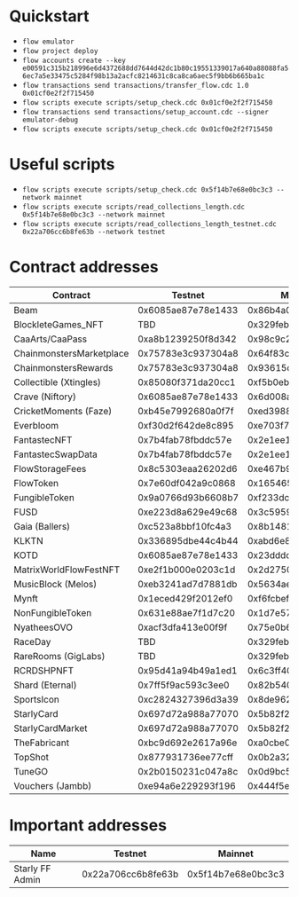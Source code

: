 # Quickstart

* `flow emulator`
* `flow project deploy`
* `flow accounts create --key e00591c315b218996e6d4372688dd7644d42dc1b80c19551339017a640a88088fa56ec7a5e33475c5284f98b13a2acfc8214631c8ca8ca6aec5f9bb6b665ba1c`
* `flow transactions send transactions/transfer_flow.cdc 1.0 0x01cf0e2f2f715450`
* `flow scripts execute scripts/setup_check.cdc 0x01cf0e2f2f715450`
* `flow transactions send transactions/setup_account.cdc --signer emulator-debug`
* `flow scripts execute scripts/setup_check.cdc 0x01cf0e2f2f715450`

# Useful scripts

* `flow scripts execute scripts/setup_check.cdc 0x5f14b7e68e0bc3c3 --network mainnet`
* `flow scripts execute scripts/read_collections_length.cdc 0x5f14b7e68e0bc3c3 --network mainnet`
* `flow scripts execute scripts/read_collections_length_testnet.cdc 0x22a706cc6b8fe63b --network testnet`

# Contract addresses

| Contract                 | Testnet            | Mainnet            |
| ------------------------ | ------------------ | ------------------ |
| Beam                     | 0x6085ae87e78e1433 | 0x86b4a0010a71cfc3 |
| BlockleteGames_NFT       | TBD                | 0x329feb3ab062d289 |
| CaaArts/CaaPass          | 0xa8b1239250f8d342 | 0x98c9c2e548b84d31 |
| ChainmonstersMarketplace | 0x75783e3c937304a8 | 0x64f83c60989ce555 |
| ChainmonstersRewards     | 0x75783e3c937304a8 | 0x93615d25d14fa337 |
| Collectible (Xtingles)   | 0x85080f371da20cc1 | 0xf5b0eb433389ac3f |
| Crave (Niftory)          | 0x6085ae87e78e1433 | 0x6d008a788fc27265 |
| CricketMoments (Faze)    | 0xb45e7992680a0f7f | 0xed398881d9bf40fb |
| Everbloom                | 0xf30d2f642de8c895 | 0xe703f7fee6400754 |
| FantastecNFT             | 0x7b4fab78fbddc57e | 0x2e1ee1e7a96826ce |
| FantastecSwapData        | 0x7b4fab78fbddc57e | 0x2e1ee1e7a96826ce |
| FlowStorageFees          | 0x8c5303eaa26202d6 | 0xe467b9dd11fa00df |
| FlowToken                | 0x7e60df042a9c0868 | 0x1654653399040a61 |
| FungibleToken            | 0x9a0766d93b6608b7 | 0xf233dcee88fe0abe |
| FUSD                     | 0xe223d8a629e49c68 | 0x3c5959b568896393 |
| Gaia (Ballers)           | 0xc523a8bbf10fc4a3 | 0x8b148183c28ff88f |
| KLKTN                    | 0x336895dbe44c4b44 | 0xabd6e80be7e9682c |
| KOTD                     | 0x6085ae87e78e1433 | 0x23dddd854fcc8c6f |
| MatrixWorldFlowFestNFT   | 0xe2f1b000e0203c1d | 0x2d2750f240198f91 |
| MusicBlock (Melos)       | 0xeb3241ad7d7881db | 0x5634aefcb76e7d8c |
| Mynft                    | 0x1eced429f2012ef0 | 0xf6fcbef550d97aa5 |
| NonFungibleToken         | 0x631e88ae7f1d7c20 | 0x1d7e57aa55817448 |
| NyatheesOVO              | 0xacf3dfa413e00f9f | 0x75e0b6de94eb05d0 |
| RaceDay                  | TBD                | 0x329feb3ab062d289 |
| RareRooms (GigLabs)      | TBD                | 0x329feb3ab062d289 |
| RCRDSHPNFT               | 0x95d41a94b49a1ed1 | 0x6c3ff40b90b928ab |
| Shard (Eternal)          | 0x7ff5f9ac593c3ee0 | 0x82b54037a8f180cf |
| SportsIcon               | 0xc2824327396d3a39 | 0x8de96244f54db422 |
| StarlyCard               | 0x697d72a988a77070 | 0x5b82f21c0edf76e3 |
| StarlyCardMarket         | 0x697d72a988a77070 | 0x5b82f21c0edf76e3 |
| TheFabricant             | 0xbc9d692e2617a96e | 0xa0cbe021821c0965 |
| TopShot                  | 0x877931736ee77cff | 0x0b2a3299cc857e29 |
| TuneGO                   | 0x2b0150231c047a8c | 0x0d9bc5af3fc0c2e3 |
| Vouchers (Jambb)         | 0xe94a6e229293f196 | 0x444f5ea22c6ea12c |

# Important addresses

| Name                     | Testnet            | Mainnet            |
| ------------------------ | ------------------ | ------------------ |
| Starly FF Admin          | 0x22a706cc6b8fe63b | 0x5f14b7e68e0bc3c3 |
